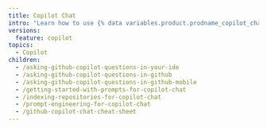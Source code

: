 ```yaml
---
title: Copilot Chat
intro: "Learn how to use {% data variables.product.prodname_copilot_chat_short %} across different environments."
versions:
  feature: copilot
topics:
  - Copilot
children:
  - /asking-github-copilot-questions-in-your-ide
  - /asking-github-copilot-questions-in-github
  - /asking-github-copilot-questions-in-github-mobile
  - /getting-started-with-prompts-for-copilot-chat
  - /indexing-repositories-for-copilot-chat
  - /prompt-engineering-for-copilot-chat
  - /github-copilot-chat-cheat-sheet
---
```


